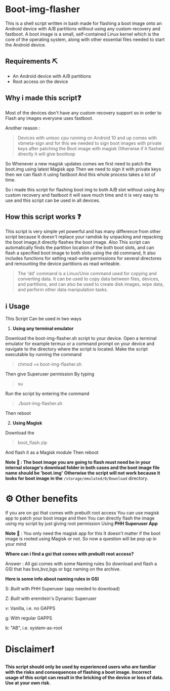 # Boot-img-flasher
This is a shell script written in bash made for flashing a boot image onto an Android device with A/B partitions without using any custom recovery and fastboot.
A boot image is a small, self-contained Linux kernel which is the core of the operating system, 
along with other essential files needed to start the Android device.

## Requirements ⛏️
 - An Android device with A/B partitions
 - Root access on the device

## Why i made this script❓

Most of the devices don't have any custom recovery support so in order to
Flash any images everyone uses fastboot.

Another reason :   
 > Devices with unisoc cpu running on Android 10 and up comes with vbmeta-sign and for this we needed to sign boot images with private keys after patching 
the Boot image with magisk Otherwise if it flashed directly it will give bootloop

So Whenever a new magisk updates comes we first need to patch the boot.img using latest Magisk app
Then we need to sign it with private keys then we can flash it using fastboot
And this whole process takes a lot of time.

So i made this script for flashing boot img to both A/B slot without using
Any custom recovery and fastboot it will save much time and it is very easy to use
and this script can be used in all devices.

## How this script works ❓
This script is very simple yet powerful and has many difference from other script because
It doesn't replace your ramdisk by unpacking and repacking the boot image,it directly flashes the boot image.
Also This script can automatically finds the partition location of the both boot slots,
and can flash a specified boot image to both slots using the dd command, It also includes functions for setting 
read-write permissions for several directores and remounting the device partitions as read writeable.

> The 'dd' command is a Linux/Unix command used for copying and converting data. It can be used to copy data between files, devices, and partitions, and can also be used to create disk images, wipe data, and perform other data manipulation tasks.
## ℹ️ Usage

This Script Can be used in two ways 

1. **Using any terminal emulator**

Download the boot-img-flasher.sh script to your device.
Open a terminal emulator for example termux or a command prompt on your device and navigate to the directory where the script is located.
Make the script executable by running the command 
> chmod +x boot-img-flasher.sh

Then give Superuser permission By typing
> su

Run the script by entering the command 
> ./boot-img-flasher.sh

Then reboot 

2. **Using Magisk**

Download the 
>boot_flash.zip

And flash it as a Magisk module
Then reboot

**Note 📝 : The boot image you are going to flash 
must need be in your internal storage's download folder in both cases and the boot image file name should be 'boot.img'**
**Otherwise the script will not work because it looks for boot image in the**
```/storage/emulated/0/Download``` directory.

# ⚙️ Other benefits
If you are on gsi that comes with prebuilt root access
You can use magisk app to patch your boot image and then
You can directly flash the image using my script by just giving root permission 
Using **PHH Superuser App**

**Note** 📝 : You only need the magisk app for this It doesn't matter if the boot image is rooted using Magisk or not.
So now a question will be pop up in your mind
 
**Where can i find a gsi that comes with prebuilt root access?**

Answer : All gsi comes with some Naming rules 
So download and flash a GSI that has
bvs,bvz,bgs or bgz naming on the archive.

**Here is some info about naming rules in GSI**

 S: *Built* with PHH Superuser (app needed to download)

 Z: *Built* with eremitein's Dynamic Superuser

 v: Vanilla, i.e. no GAPPS

 g: With regular GAPPS

 b: "AB", i.e. system-as-root

 # Disclaimer❗ 
**This script should only be used by experienced users who are familiar with the risks and consequences of flashing a boot image. Incorrect usage of this script can result in the bricking of the device or loss of data. Use at your own risk.**
